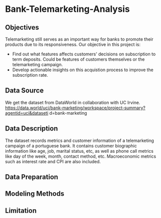 # Bank-Telemarketing-Analysis
## Objectives
Telemarketing still serves as an important way for banks to promote their products due to its responsiveness. Our objective in this project is:
- Find out what features affects customers' decisions on subscription to term deposits. Could be features of customers themselves or the telemarketing campaign.
- Develop actionable insights on this acquistion process to improve the subscription rate.

## Data Source
We get the dataset from DataWorld in collaboration with UC Irvine.
https://data.world/uci/bank-marketing/workspace/project-summary?agentid=uci&dataseti d=bank-marketing

## Data Description
The dataset records metrics and customer information of a telemarketing campaign of a portuguese bank. It contains customer biographic information like age, job, marital status, etc, as well as phone call metrics like day of the week, month, contact method, etc. Macroeconomic metrics such as interest rate and CPI are also included.

## Data Preparation


## Modeling Methods


## Limitation
